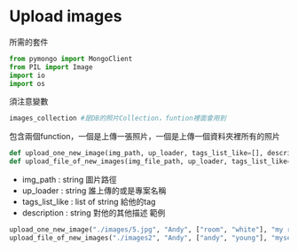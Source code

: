 # Upload images
所需的套件 
```python
from pymongo import MongoClient
from PIL import Image
import io
import os
```
須注意變數
```python
images_collection #是DB的照片Collection，funtion裡面會用到
```
包含兩個function，一個是上傳一張照片，一個是上傳一個資料夾裡所有的照片
```python
def upload_one_new_image(img_path, up_loader, tags_list_like=[], description="null")
def upload_file_of_new_images(img_file_path, up_loader, tags_list_like=[], description="null")
```
* img_path : string 圖片路徑
* up_loader : string 誰上傳的或是專案名稱
* tags_list_like : list of string 給他的tag 
* description : string 對他的其他描述
範例
```python
upload_one_new_image("./images/5.jpg", "Andy", ["room", "white"], "my restroom")
upload_file_of_new_images("./images2", "Andy", ["andy", "young"], "myself but younger")
```